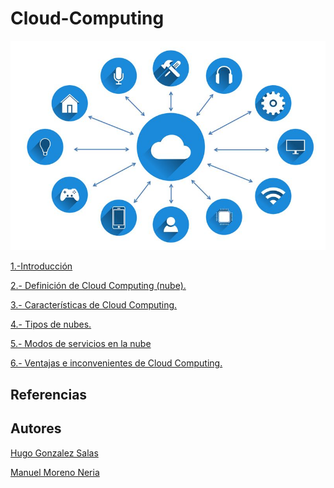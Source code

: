 # Cloud-Computing
![portada](/img/portada.jpg)

[1.-Introducción]()


[2.- Definición de Cloud Computing (nube).]()


[3.- Características de Cloud Computing.]()


[4.- Tipos de nubes.]()


[5.- Modos de servicios en la nube]()


[6.- Ventajas e inconvenientes de Cloud Computing.]()



## Referencias 

## Autores
[Hugo Gonzalez Salas](https://github.com/HugoGonzalezSalas)

[Manuel Moreno Neria](https://github.com/ManuelMorenoNeria)
